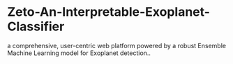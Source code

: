 # Zeto-An-Interpretable-Exoplanet-Classifier
a comprehensive, user-centric web platform powered by a robust Ensemble Machine Learning model for Exoplanet detection..
